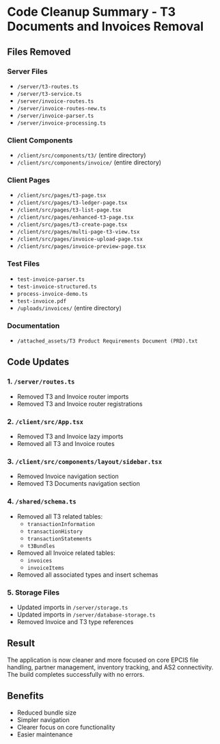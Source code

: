 # Code Cleanup Summary - T3 Documents and Invoices Removal

## Files Removed

### Server Files
- `/server/t3-routes.ts`
- `/server/t3-service.ts`
- `/server/invoice-routes.ts`
- `/server/invoice-routes-new.ts`
- `/server/invoice-parser.ts`
- `/server/invoice-processing.ts`

### Client Components
- `/client/src/components/t3/` (entire directory)
- `/client/src/components/invoice/` (entire directory)

### Client Pages
- `/client/src/pages/t3-page.tsx`
- `/client/src/pages/t3-ledger-page.tsx`
- `/client/src/pages/t3-list-page.tsx`
- `/client/src/pages/enhanced-t3-page.tsx`
- `/client/src/pages/t3-create-page.tsx`
- `/client/src/pages/multi-page-t3-view.tsx`
- `/client/src/pages/invoice-upload-page.tsx`
- `/client/src/pages/invoice-preview-page.tsx`

### Test Files
- `test-invoice-parser.ts`
- `test-invoice-structured.ts`
- `process-invoice-demo.ts`
- `test-invoice.pdf`
- `/uploads/invoices/` (entire directory)

### Documentation
- `/attached_assets/T3 Product Requirements Document (PRD).txt`

## Code Updates

### 1. `/server/routes.ts`
- Removed T3 and Invoice router imports
- Removed T3 and Invoice router registrations

### 2. `/client/src/App.tsx`
- Removed T3 and Invoice lazy imports
- Removed all T3 and Invoice routes

### 3. `/client/src/components/layout/sidebar.tsx`
- Removed Invoice navigation section
- Removed T3 Documents navigation section

### 4. `/shared/schema.ts`
- Removed all T3 related tables:
  - `transactionInformation`
  - `transactionHistory`
  - `transactionStatements`
  - `t3Bundles`
- Removed all Invoice related tables:
  - `invoices`
  - `invoiceItems`
- Removed all associated types and insert schemas

### 5. Storage Files
- Updated imports in `/server/storage.ts`
- Updated imports in `/server/database-storage.ts`
- Removed Invoice and T3 type references

## Result

The application is now cleaner and more focused on core EPCIS file handling, partner management, inventory tracking, and AS2 connectivity. The build completes successfully with no errors.

## Benefits
- Reduced bundle size
- Simpler navigation
- Clearer focus on core functionality
- Easier maintenance